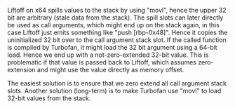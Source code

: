 Liftoff on x64 spills values to the stack by using "movl", hence the upper 32 bit are arbitrary (stale data from the stack). The spill slots can later directly be used as call arguments, which might end up on the stack again, in this case Liftoff just emits something like "push [rbp-0x48]". Hence it copies the uninitialized 32 bit over to the call argument stack slot. If the called function is compiled by Turbofan, it might load the 32 bit argument using a 64-bit load. Hence we end up with a not-zero-extended 32-bit value. This is problematic if that value is passed back to Liftoff, which assumes zero-extension and might use the value directly as memory offset.

The easiest solution is to ensure that we zero extend all call argument stack slots.
Another solution (long-term) is to make Turbofan use "movl" to load 32-bit values from the stack.